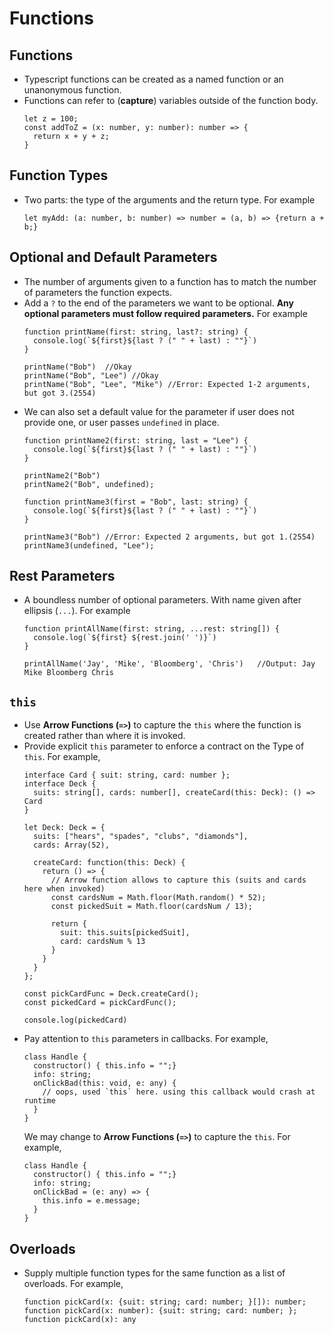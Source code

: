 # Functions

## Functions
  * Typescript functions can be created as a named function or an unanonymous function.
  * Functions can refer to (**capture**) variables outside of the function body.
    ```
    let z = 100;
    const addToZ = (x: number, y: number): number => {
      return x + y + z;
    }
    ```
## Function Types
  * Two parts: the type of the arguments and the return type. For example
    ```
    let myAdd: (a: number, b: number) => number = (a, b) => {return a + b;}
    ```
  
## Optional and Default Parameters
  * The number of arguments given to a function has to match the number of parameters the function expects.
  * Add a `?` to the end of the parameters we want to be optional. **Any optional parameters must follow required parameters.** For example
    ```
    function printName(first: string, last?: string) {
      console.log(`${first}${last ? (" " + last) : ""}`)
    }

    printName("Bob")  //Okay
    printName("Bob", "Lee") //Okay
    printName("Bob", "Lee", "Mike") //Error: Expected 1-2 arguments, but got 3.(2554)
    ```
  * We can also set a default value for the parameter if user does not provide one, or user passes `undefined` in place. 
    ```
    function printName2(first: string, last = "Lee") {
      console.log(`${first}${last ? (" " + last) : ""}`)
    }

    printName2("Bob")
    printName2("Bob", undefined);

    function printName3(first = "Bob", last: string) {
      console.log(`${first}${last ? (" " + last) : ""}`)
    }

    printName3("Bob") //Error: Expected 2 arguments, but got 1.(2554)
    printName3(undefined, "Lee");
    ```

## Rest Parameters
  * A boundless number of optional parameters. With name given after ellipsis (`...`). For example
    ```
    function printAllName(first: string, ...rest: string[]) {
      console.log(`${first} ${rest.join(' ')}`)
    }

    printAllName('Jay', 'Mike', 'Bloomberg', 'Chris')   //Output: Jay Mike Bloomberg Chris
    ```

## `this`
  * Use **Arrow Functions (`=>`)** to capture the `this` where the function is created rather than where it is invoked. 
  * Provide explicit `this` parameter to enforce a contract on the Type of `this`. For example,
    ```
    interface Card { suit: string, card: number };
    interface Deck {
      suits: string[], cards: number[], createCard(this: Deck): () => Card
    }

    let Deck: Deck = {
      suits: ["hears", "spades", "clubs", "diamonds"],
      cards: Array(52),

      createCard: function(this: Deck) {
        return () => {
          // Arrow function allows to capture this (suits and cards here when invoked)
          const cardsNum = Math.floor(Math.random() * 52);
          const pickedSuit = Math.floor(cardsNum / 13);

          return {
            suit: this.suits[pickedSuit],
            card: cardsNum % 13
          }
        }
      }
    };

    const pickCardFunc = Deck.createCard();
    const pickedCard = pickCardFunc();

    console.log(pickedCard)
    ```
  * Pay attention to `this` parameters in callbacks. For example,
    ```
    class Handle {
      constructor() { this.info = "";}
      info: string;
      onClickBad(this: void, e: any) {
        // oops, used `this` here. using this callback would crash at runtime
      }
    }
    ```
    We may change to **Arrow Functions (`=>`)** to capture the `this`. For example,
    ```
    class Handle {
      constructor() { this.info = "";}
      info: string;
      onClickBad = (e: any) => {
        this.info = e.message;
      }
    }
    ``` 

## Overloads
  * Supply multiple function types for the same function as a list of overloads. For example,
    ```
    function pickCard(x: {suit: string; card: number; }[]): number;
    function pickCard(x: number): {suit: string; card: number; };
    function pickCard(x): any
    ```